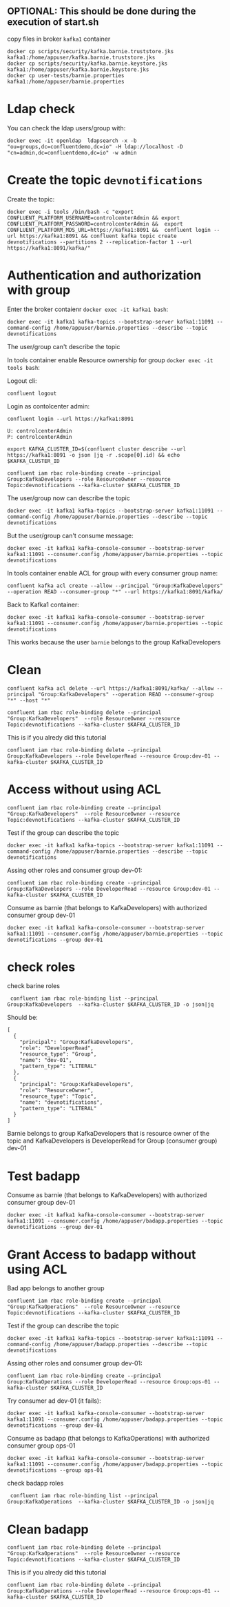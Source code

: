 ## OPTIONAL: This should be done during the execution of start.sh
 
copy files in broker `kafka1` container

    docker cp scripts/security/kafka.barnie.truststore.jks kafka1:/home/appuser/kafka.barnie.truststore.jks
    docker cp scripts/security/kafka.barnie.keystore.jks kafka1:/home/appuser/kafka.barnie.keystore.jks
    docker cp user-tests/barnie.properties kafka1:/home/appuser/barnie.properties

# Ldap check

You can check the ldap users/group with:

    docker exec -it openldap  ldapsearch -x -b "ou=groups,dc=confluentdemo,dc=io" -H ldap://localhost -D "cn=admin,dc=confluentdemo,dc=io" -w admin

# Create the topic `devnotifications`

Create the topic:

    docker exec -i tools /bin/bash -c "export CONFLUENT_PLATFORM_USERNAME=controlcenterAdmin && export CONFLUENT_PLATFORM_PASSWORD=controlcenterAdmin &&  export CONFLUENT_PLATFORM_MDS_URL=https://kafka1:8091 &&  confluent login --url https://kafka1:8091 && confluent kafka topic create devnotifications --partitions 2 --replication-factor 1 --url https://kafka1:8091/kafka/"


# Authentication and authorization with group

Enter the broker contaienr `docker exec -it kafka1 bash`:

    docker exec -it kafka1 kafka-topics --bootstrap-server kafka1:11091 --command-config /home/appuser/barnie.properties --describe --topic devnotifications

The user/group can't describe the topic

In tools container enable Resource ownership for group `docker exec -it tools bash`:

Logout cli:

    confluent logout

Login as contolcenter admin:

    confluent login --url https://kafka1:8091

    U: controlcenterAdmin
    P: controlcenterAdmin

    export KAFKA_CLUSTER_ID=$(confluent cluster describe --url https://kafka1:8091 -o json |jq -r .scope[0].id) && echo $KAFKA_CLUSTER_ID

    confluent iam rbac role-binding create --principal Group:KafkaDevelopers --role ResourceOwner --resource Topic:devnotifications --kafka-cluster $KAFKA_CLUSTER_ID

The user/group now can describe the topic

    docker exec -it kafka1 kafka-topics --bootstrap-server kafka1:11091 --command-config /home/appuser/barnie.properties --describe --topic devnotifications

But the user/group can't consume message:

    docker exec -it kafka1 kafka-console-consumer --bootstrap-server kafka1:11091 --consumer.config /home/appuser/barnie.properties --topic devnotifications

In tools container enable ACL for group with every consumer group name:

    confluent kafka acl create --allow --principal "Group:KafkaDevelopers" --operation READ --consumer-group "*" --url https://kafka1:8091/kafka/

Back to Kafka1 container:

    docker exec -it kafka1 kafka-console-consumer --bootstrap-server kafka1:11091 --consumer.config /home/appuser/barnie.properties --topic devnotifications 

This works because the user `barnie` belongs to the group KafkaDevelopers

# Clean

    confluent kafka acl delete --url https://kafka1:8091/kafka/ --allow --principal "Group:KafkaDevelopers" --operation READ --consumer-group "*" --host "*"

    confluent iam rbac role-binding delete --principal "Group:KafkaDevelopers"  --role ResourceOwner --resource Topic:devnotifications --kafka-cluster $KAFKA_CLUSTER_ID

This is if you alredy did this tutorial

    confluent iam rbac role-binding delete --principal Group:KafkaDevelopers --role DeveloperRead --resource Group:dev-01 --kafka-cluster $KAFKA_CLUSTER_ID

# Access without using ACL

    confluent iam rbac role-binding create --principal "Group:KafkaDevelopers"  --role ResourceOwner --resource Topic:devnotifications --kafka-cluster $KAFKA_CLUSTER_ID

Test if the group can describe the topic

    docker exec -it kafka1 kafka-topics --bootstrap-server kafka1:11091 --command-config /home/appuser/barnie.properties --describe --topic devnotifications

Assing other roles and consumer group dev-01:

    confluent iam rbac role-binding create --principal Group:KafkaDevelopers --role DeveloperRead --resource Group:dev-01 --kafka-cluster $KAFKA_CLUSTER_ID

Consume as barnie (that belongs to KafkaDevelopers) with authorized consumer group dev-01

    docker exec -it kafka1 kafka-console-consumer --bootstrap-server kafka1:11091 --consumer.config /home/appuser/barnie.properties --topic devnotifications --group dev-01
    
# check roles

check barine roles

     confluent iam rbac role-binding list --principal Group:KafkaDevelopers  --kafka-cluster $KAFKA_CLUSTER_ID -o json|jq

Should be:

```
[
  {
    "principal": "Group:KafkaDevelopers",
    "role": "DeveloperRead",
    "resource_type": "Group",
    "name": "dev-01",
    "pattern_type": "LITERAL"
  },
  {
    "principal": "Group:KafkaDevelopers",
    "role": "ResourceOwner",
    "resource_type": "Topic",
    "name": "devnotifications",
    "pattern_type": "LITERAL"
  }
]
```

Barnie belongs to group KafkaDevelopers that is resource owner of the topic and KafkaDevelopers is DeveloperRead for Group (consumer group) dev-01

# Test badapp

Consume as barnie (that belongs to KafkaDevelopers) with authorized consumer group dev-01

    docker exec -it kafka1 kafka-console-consumer --bootstrap-server kafka1:11091 --consumer.config /home/appuser/badapp.properties --topic devnotifications --group dev-01

# Grant Access to badapp without using ACL

Bad app belongs to another group 

    confluent iam rbac role-binding create --principal "Group:KafkaOperations"  --role ResourceOwner --resource Topic:devnotifications --kafka-cluster $KAFKA_CLUSTER_ID

Test if the group can describe the topic

    docker exec -it kafka1 kafka-topics --bootstrap-server kafka1:11091 --command-config /home/appuser/badapp.properties --describe --topic devnotifications

Assing other roles and consumer group dev-01:

    confluent iam rbac role-binding create --principal Group:KafkaOperations --role DeveloperRead --resource Group:ops-01 --kafka-cluster $KAFKA_CLUSTER_ID

Try consumer ad dev-01 (it fails):

    docker exec -it kafka1 kafka-console-consumer --bootstrap-server kafka1:11091 --consumer.config /home/appuser/badapp.properties --topic devnotifications --group dev-01

Consume as badapp (that belongs to KafkaOperations) with authorized consumer group ops-01

    docker exec -it kafka1 kafka-console-consumer --bootstrap-server kafka1:11091 --consumer.config /home/appuser/badapp.properties --topic devnotifications --group ops-01
    
check badapp roles

     confluent iam rbac role-binding list --principal Group:KafkaOperations  --kafka-cluster $KAFKA_CLUSTER_ID -o json|jq


# Clean badapp

    confluent iam rbac role-binding delete --principal "Group:KafkaOperations"  --role ResourceOwner --resource Topic:devnotifications --kafka-cluster $KAFKA_CLUSTER_ID

This is if you alredy did this tutorial

    confluent iam rbac role-binding delete --principal Group:KafkaOperations --role DeveloperRead --resource Group:ops-01 --kafka-cluster $KAFKA_CLUSTER_ID

